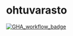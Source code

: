 # ohtuvarasto

[![GHA_workflow_badge](https://github.com/ruokokoski/ohtuvarasto/workflows/CI/badge.svg)](https://github.com/ruokokoski/ohtuvarasto/actions)
